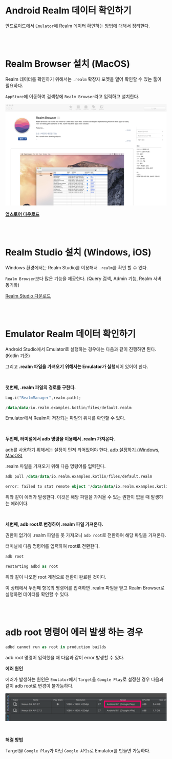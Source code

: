 # Android Realm 데이터 확인하기

안드로이드에서 `Emulator`에 Realm 데이터 확인하는 방법에 대해서 정리한다.

<br />

<br />

# Realm Browser 설치 (MacOS)

Realm 데이터를 확인하기 위해서는 `.realm` 확장자 포멧을 열어 확인할 수 있는 툴이 필요하다.

`AppStore`에 이동하여 검색창에 `Realm Browser`라고 입력하고 설치한다.

![RealmBrowser](../Resource/RealmBrowser.png)

 [**앱스토어 다운로드**](https://itunes.apple.com/kr/app/realm-browser/id1007457278?mt=12)

<br />

<br />

# Realm Studio 설치 (Windows, iOS)

Windows 환경에서는 Realm Studio를 이용해서 `.realm`를 확인 할 수 있다.

`Realm Browser`보다 많은 기능을 제공한다. (Query 검색, Admin 기능, Realm 서버 동기화)

[Realm Studio 다운로드](https://realm.io/kr/products/realm-studio/)

<br />

<br />

# Emulator Realm 데이터 확인하기

Android Studio에서 Emulator로 실행하는 경우에는 다음과 같이 진행하면 된다. (Kotlin 기준)

그리고 **.realm 파일을 가져오기 위해서는 Emulator가 실행**되어 있어야 한다.

<br />

**첫번째, .realm 파일의 경로를 구한다.**

~~~kotlin
Log.i("RealmManager",realm.path);
~~~

~~~kotlin
/data/data/io.realm.examples.kotlin/files/default.realm
~~~

Emulator에서 Realm이 저장되는 파일의 위치를 확인할 수 있다.

<br />

**두번째, 터미널에서 adb 명령을 이용해서 .realm 가져온다.**

adb를 사용하기 위해서는 설정이 먼저 되어있어야 한다.  [adb 설정하기 (Windows, MacOS)](http://app-developer.tistory.com/162?category=284567)

.realm 파일을 가져오기 위해 다음 명령어를 입력한다.

~~~~kotlin
adb pull /data/data/io.realm.examples.kotlin/files/default.realm
~~~~

~~~kotlin
error: failed to stat remote object '/data/data/io.realm.examples.kotlin/files/Account.realm': Permission denied
~~~

위와 같이 에러가 발생한다. 이것은 해당 파일을 가져올 수 있는 권한이 없을 때 발생하는 에러이다.

<br />

**세번째, adb root로 변경하여 .realm 파일 가져온다.**

권한이 없기에 .realm 파일을 못 가져오니 `adb root`로 전환하여 해당 파일을 가져온다.

터미널에 다음 명령어를 입력하여 root로 전환한다.

~~~kotlin
adb root
~~~

~~~kotlin
restarting adbd as root
~~~

위와 같이 나오면 root 계정으로 전환이 완료된 것이다.

이 상태에서 두번째 항목의 명령어를 입력하면 .realm 파일을 받고 Realm Browser로 실행하면 데이터를 확인할 수 있다.

<br />

<br />

# adb root 명령어 에러 발생 하는 경우

~~~kotlin
adbd cannot run as root in production builds
~~~

adb root 명령어 입력했을 때 다음과 같이 error 발생할 수 있다.

**에러 원인**

에러가 발생하는 원인은 `Emulator`에서 `Target`을 `Google Play`로 설정한 경우 다음과 같이 adb root로 변경이 불가능하다.

![adbTargetGooglePlay](../Resource/adbTargetGooglePlay.png)

<br />

**해결 방법**

Target을 `Google Play`가 아닌 `Google APIs`로 Emulator를 만들면 가능하다.